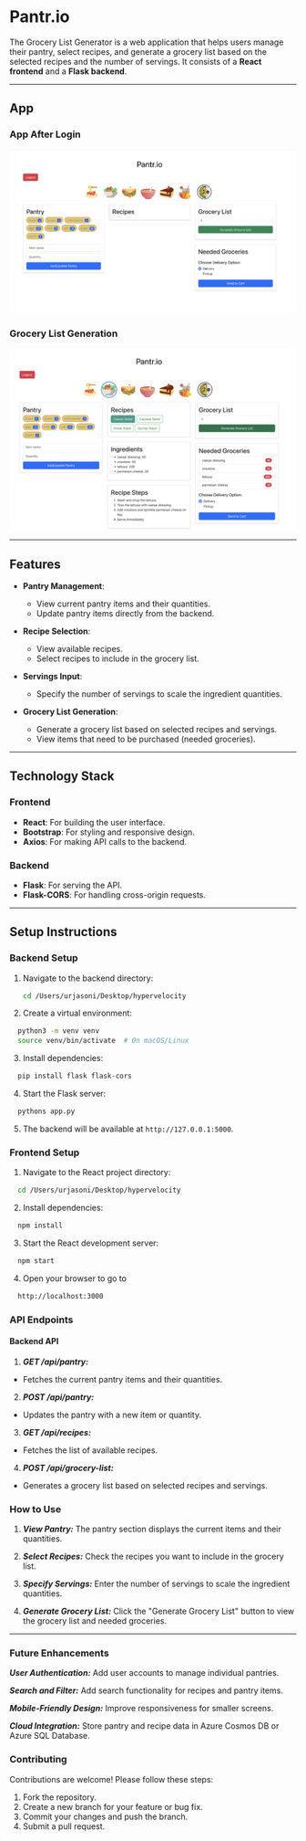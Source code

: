 # Pantr.io

The Grocery List Generator is a web application that helps users manage their pantry, select recipes, and generate a grocery list based on the selected recipes and the number of servings. It consists of a **React frontend** and a **Flask backend**.

---

## App

### App After Login
![App After Login](images/app.png)

### Grocery List Generation
![Grocery List Generation](images/generate_list.png)

---

## Features

- **Pantry Management**:
  - View current pantry items and their quantities.
  - Update pantry items directly from the backend.

- **Recipe Selection**:
  - View available recipes.
  - Select recipes to include in the grocery list.

- **Servings Input**:
  - Specify the number of servings to scale the ingredient quantities.

- **Grocery List Generation**:
  - Generate a grocery list based on selected recipes and servings.
  - View items that need to be purchased (needed groceries).

---

## Technology Stack

### Frontend
- **React**: For building the user interface.
- **Bootstrap**: For styling and responsive design.
- **Axios**: For making API calls to the backend.

### Backend
- **Flask**: For serving the API.
- **Flask-CORS**: For handling cross-origin requests.

---

## Setup Instructions

### Backend Setup
1. Navigate to the backend directory:
    ```bash
    cd /Users/urjasoni/Desktop/hypervelocity
    ```
   
2. Create a virtual environment:
  ```bash
    python3 -m venv venv
    source venv/bin/activate  # On macOS/Linux
  ```

3. Install dependencies:
  ```bash
    pip install flask flask-cors
  ```

4. Start the Flask server:
  ```bash
    pythons app.py
  ```

5. The backend will be available at `http://127.0.0.1:5000`.

### Frontend Setup

1. Navigate to the React project directory:
  ```bash
    cd /Users/urjasoni/Desktop/hypervelocity
  ```

2. Install dependencies:
  ```bash
    npm install
  ```

3. Start the React development server:
  ```bash
    npm start
  ```

4. Open your browser to go to 
  ```bash
    http://localhost:3000
  ```

### API Endpoints
#### Backend API
1. ***GET /api/pantry:***
  - Fetches the current pantry items and their quantities.

2. ***POST /api/pantry:***
  - Updates the pantry with a new item or quantity.

3. ***GET /api/recipes:***
  - Fetches the list of available recipes.

4. ***POST /api/grocery-list:***
  - Generates a grocery list based on selected recipes and servings.

### How to Use
1. ***View Pantry:*** The pantry section displays the current items and their quantities.

2. ***Select Recipes:*** Check the recipes you want to include in the grocery list.

3. ***Specify Servings:*** Enter the number of servings to scale the ingredient quantities.

4. ***Generate Grocery List:*** Click the "Generate Grocery List" button to view the grocery list and needed groceries.

---

### Future Enhancements

***User Authentication:***
Add user accounts to manage individual pantries.

***Search and Filter:***
Add search functionality for recipes and pantry items.

***Mobile-Friendly Design:***
Improve responsiveness for smaller screens.

***Cloud Integration:***
Store pantry and recipe data in Azure Cosmos DB or Azure SQL Database.

### Contributing

Contributions are welcome! Please follow these steps:

1. Fork the repository.
2. Create a new branch for your feature or bug fix.
3. Commit your changes and push the branch.
4. Submit a pull request.
